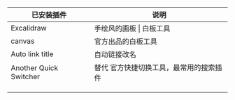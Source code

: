 
| 已安装插件                  | 说明                   |
| ---------------------- | -------------------- |
| Excalidraw             | 手绘风的画板 \| 白板工具       |
| canvas                 | 官方出品的白板工具            |
| Auto link title        | 自动链接改名               |
| Another Quick Switcher | 替代 官方快捷切换工具，最常用的搜索插件 |
|                        |                      |
|                        |                      |
|                        |                      |



